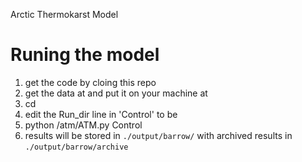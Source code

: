 Arctic Thermokarst Model

# Runing the model
1. get the code by cloing this repo
2. get the data at <add location> and put it on your machine at <path to data>
3. cd <path to data>
4. edit the Run_dir line in 'Control' to be <path to data>
5. python <path to code repo>/atm/ATM.py Control
6. results will be stored in `./output/barrow/` with archived results in `./output/barrow/archive`


